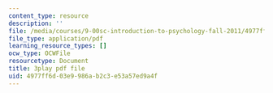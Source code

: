 ```yaml
---
content_type: resource
description: ''
file: /media/courses/9-00sc-introduction-to-psychology-fall-2011/4977ff6d03e9986ab2c3e53a57ed9a4f_2fbrl6WoIyo.pdf
file_type: application/pdf
learning_resource_types: []
ocw_type: OCWFile
resourcetype: Document
title: 3play pdf file
uid: 4977ff6d-03e9-986a-b2c3-e53a57ed9a4f
---
```

